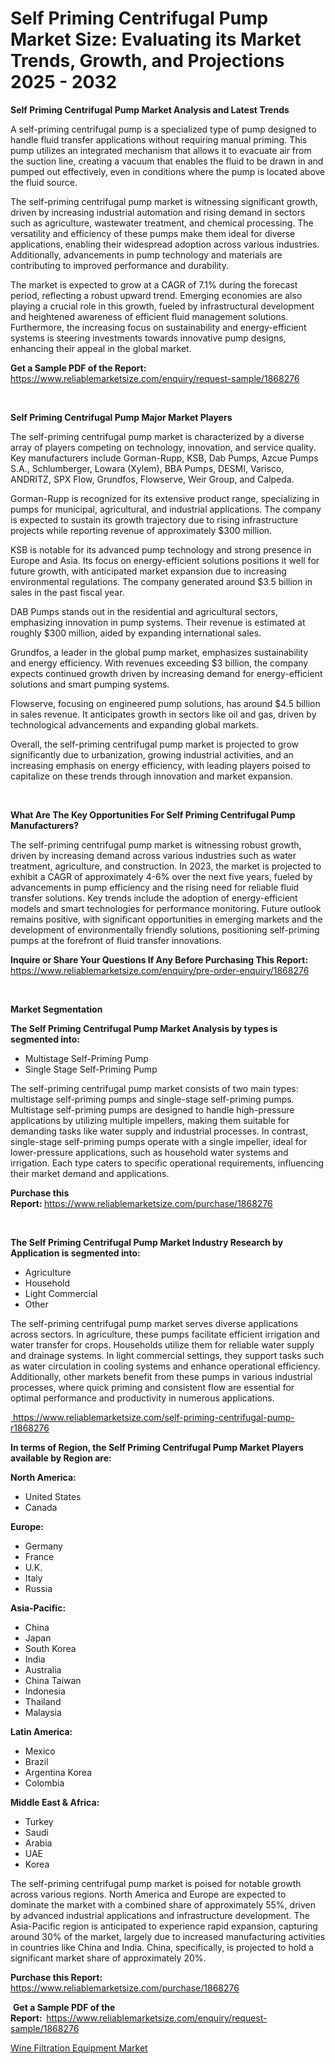 <p><h1>Self Priming Centrifugal Pump Market Size: Evaluating its Market Trends, Growth, and Projections 2025 - 2032</h1></p><p><strong>Self Priming Centrifugal Pump Market Analysis and Latest Trends</strong></p>
<p><p>A self-priming centrifugal pump is a specialized type of pump designed to handle fluid transfer applications without requiring manual priming. This pump utilizes an integrated mechanism that allows it to evacuate air from the suction line, creating a vacuum that enables the fluid to be drawn in and pumped out effectively, even in conditions where the pump is located above the fluid source.</p><p>The self-priming centrifugal pump market is witnessing significant growth, driven by increasing industrial automation and rising demand in sectors such as agriculture, wastewater treatment, and chemical processing. The versatility and efficiency of these pumps make them ideal for diverse applications, enabling their widespread adoption across various industries. Additionally, advancements in pump technology and materials are contributing to improved performance and durability.</p><p>The market is expected to grow at a CAGR of 7.1% during the forecast period, reflecting a robust upward trend. Emerging economies are also playing a crucial role in this growth, fueled by infrastructural development and heightened awareness of efficient fluid management solutions. Furthermore, the increasing focus on sustainability and energy-efficient systems is steering investments towards innovative pump designs, enhancing their appeal in the global market.</p></p>
<p><strong>Get a Sample PDF of the Report:&nbsp;</strong> <a href="https://www.reliablemarketsize.com/enquiry/request-sample/1868276?utm_campaign=2481&utm_medium=2&utm_source=Github&utm_content=ia&utm_term=10042025&utm_id=self-priming-centrifugal-pump">https://www.reliablemarketsize.com/enquiry/request-sample/1868276</a></p>
<p>&nbsp;</p>
<p><strong>Self Priming Centrifugal Pump Major Market Players</strong></p>
<p><p>The self-priming centrifugal pump market is characterized by a diverse array of players competing on technology, innovation, and service quality. Key manufacturers include Gorman-Rupp, KSB, Dab Pumps, Azcue Pumps S.A., Schlumberger, Lowara (Xylem), BBA Pumps, DESMI, Varisco, ANDRITZ, SPX Flow, Grundfos, Flowserve, Weir Group, and Calpeda.</p><p>Gorman-Rupp is recognized for its extensive product range, specializing in pumps for municipal, agricultural, and industrial applications. The company is expected to sustain its growth trajectory due to rising infrastructure projects while reporting revenue of approximately $300 million.</p><p>KSB is notable for its advanced pump technology and strong presence in Europe and Asia. Its focus on energy-efficient solutions positions it well for future growth, with anticipated market expansion due to increasing environmental regulations. The company generated around $3.5 billion in sales in the past fiscal year.</p><p>DAB Pumps stands out in the residential and agricultural sectors, emphasizing innovation in pump systems. Their revenue is estimated at roughly $300 million, aided by expanding international sales.</p><p>Grundfos, a leader in the global pump market, emphasizes sustainability and energy efficiency. With revenues exceeding $3 billion, the company expects continued growth driven by increasing demand for energy-efficient solutions and smart pumping systems.</p><p>Flowserve, focusing on engineered pump solutions, has around $4.5 billion in sales revenue. It anticipates growth in sectors like oil and gas, driven by technological advancements and expanding global markets.</p><p>Overall, the self-priming centrifugal pump market is projected to grow significantly due to urbanization, growing industrial activities, and an increasing emphasis on energy efficiency, with leading players poised to capitalize on these trends through innovation and market expansion.</p></p>
<p>&nbsp;</p>
<p><strong>What Are The Key Opportunities For Self Priming Centrifugal Pump Manufacturers?</strong></p>
<p><p>The self-priming centrifugal pump market is witnessing robust growth, driven by increasing demand across various industries such as water treatment, agriculture, and construction. In 2023, the market is projected to exhibit a CAGR of approximately 4-6% over the next five years, fueled by advancements in pump efficiency and the rising need for reliable fluid transfer solutions. Key trends include the adoption of energy-efficient models and smart technologies for performance monitoring. Future outlook remains positive, with significant opportunities in emerging markets and the development of environmentally friendly solutions, positioning self-priming pumps at the forefront of fluid transfer innovations.</p></p>
<p><strong>Inquire or Share Your Questions If Any Before Purchasing This Report:</strong> <a href="https://www.reliablemarketsize.com/enquiry/pre-order-enquiry/1868276?utm_campaign=2481&utm_medium=2&utm_source=Github&utm_content=ia&utm_term=10042025&utm_id=self-priming-centrifugal-pump">https://www.reliablemarketsize.com/enquiry/pre-order-enquiry/1868276</a></p>
<p>&nbsp;</p>
<p><strong>Market Segmentation</strong></p>
<p><strong>The Self Priming Centrifugal Pump Market Analysis by types is segmented into:</strong></p>
<p><ul><li>Multistage Self-Priming Pump</li><li>Single Stage Self-Priming Pump</li></ul></p>
<p><p>The self-priming centrifugal pump market consists of two main types: multistage self-priming pumps and single-stage self-priming pumps. Multistage self-priming pumps are designed to handle high-pressure applications by utilizing multiple impellers, making them suitable for demanding tasks like water supply and industrial processes. In contrast, single-stage self-priming pumps operate with a single impeller, ideal for lower-pressure applications, such as household water systems and irrigation. Each type caters to specific operational requirements, influencing their market demand and applications.</p></p>
<p><strong>Purchase this Report:&nbsp;</strong><a href="https://www.reliablemarketsize.com/purchase/1868276?utm_campaign=2481&utm_medium=2&utm_source=Github&utm_content=ia&utm_term=10042025&utm_id=self-priming-centrifugal-pump">https://www.reliablemarketsize.com/purchase/1868276</a></p>
<p>&nbsp;</p>
<p><strong>The Self Priming Centrifugal Pump Market Industry Research by Application is segmented into:</strong></p>
<p><ul><li>Agriculture</li><li>Household</li><li>Light Commercial</li><li>Other</li></ul></p>
<p><p>The self-priming centrifugal pump market serves diverse applications across sectors. In agriculture, these pumps facilitate efficient irrigation and water transfer for crops. Households utilize them for reliable water supply and drainage systems. In light commercial settings, they support tasks such as water circulation in cooling systems and enhance operational efficiency. Additionally, other markets benefit from these pumps in various industrial processes, where quick priming and consistent flow are essential for optimal performance and productivity in numerous applications.</p></p>
<p><a href="https://www.reliablemarketsize.com/self-priming-centrifugal-pump-r1868276?utm_campaign=2481&utm_medium=2&utm_source=Github&utm_content=ia&utm_term=10042025&utm_id=self-priming-centrifugal-pump">&nbsp;https://www.reliablemarketsize.com/self-priming-centrifugal-pump-r1868276</a></p>
<p><strong>In terms of Region, the Self Priming Centrifugal Pump Market Players available by Region are:</strong></p>
<p>
    <p> <strong> North America: </strong>
        <ul>
            <li>United States</li>
            <li>Canada</li>
        </ul>
        </p> 
    <p> <strong> Europe: </strong>
        <ul>
            <li>Germany</li>
            <li>France</li>
            <li>U.K.</li>
            <li>Italy</li>
            <li>Russia</li>
        </ul>
        </p> 
    <p> <strong> Asia-Pacific: </strong>
        <ul>
            <li>China</li>
            <li>Japan</li>
            <li>South Korea</li>
            <li>India</li>
            <li>Australia</li>
            <li>China Taiwan</li>
            <li>Indonesia</li>
            <li>Thailand</li>
            <li>Malaysia</li>
        </ul>
        </p> 
    <p> <strong> Latin America: </strong>
        <ul>
            <li>Mexico</li>
            <li>Brazil</li>
            <li>Argentina Korea</li>
            <li>Colombia</li>
        </ul>
        </p> 
    <p> <strong> Middle East & Africa: </strong>
        <ul>
            <li>Turkey</li>
            <li>Saudi</li>
            <li>Arabia</li>
            <li>UAE</li>
            <li>Korea</li>
        </ul>
    </p>
    </p>
<p><p>The self-priming centrifugal pump market is poised for notable growth across various regions. North America and Europe are expected to dominate the market with a combined share of approximately 55%, driven by advanced industrial applications and infrastructure development. The Asia-Pacific region is anticipated to experience rapid expansion, capturing around 30% of the market, largely due to increased manufacturing activities in countries like China and India. China, specifically, is projected to hold a significant market share of approximately 20%.</p></p>
<p><strong>Purchase this Report: </strong><a href="https://www.reliablemarketsize.com/purchase/1868276?utm_campaign=2481&utm_medium=2&utm_source=Github&utm_content=ia&utm_term=10042025&utm_id=self-priming-centrifugal-pump">https://www.reliablemarketsize.com/purchase/1868276</a></p>
<p>&nbsp;<strong>Get a Sample PDF of the Report:&nbsp;&nbsp;</strong><a href="https://www.reliablemarketsize.com/enquiry/request-sample/1868276?utm_campaign=2481&utm_medium=2&utm_source=Github&utm_content=ia&utm_term=10042025&utm_id=self-priming-centrifugal-pump">https://www.reliablemarketsize.com/enquiry/request-sample/1868276</a></p>
<p><strong></strong></p>
<p><p><a href="https://github.com/dubelsuehsik/Market-Research-Report-List-1/blob/main/wine-filtration-equipment-market.md?utm_campaign=2481&utm_medium=2&utm_source=Github&utm_content=ia&utm_term=10042025&utm_id=self-priming-centrifugal-pump">Wine Filtration Equipment Market</a></p></p>